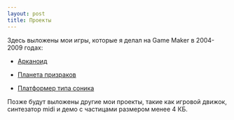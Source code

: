 ```yaml
---
layout: post
title: Проекты
---
```


Здесь выложены мои игры, которые я делал на Game Maker в 2004-2009 годах:

- [Арканоид](old-games/arkanoid/)

- [Планета призраков](old-games/ghost-planet/)

- [Платформер типа соника](old-games/platformer/)

 Позже будут выложены другие мои проекты, такие как игровой движок, синтезатор midi и демо с частицами размером менее 4 КБ.
 